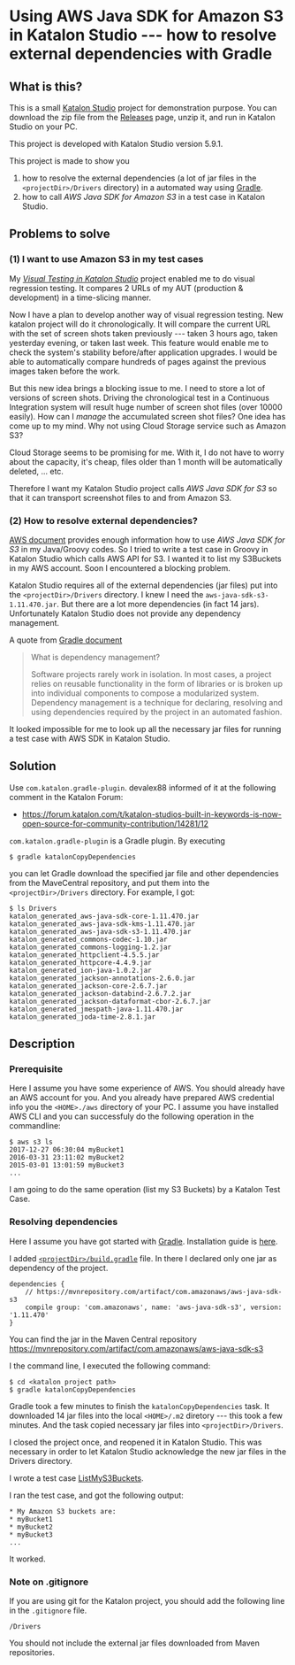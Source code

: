 Using AWS Java SDK for Amazon S3 in Katalon Studio --- how to resolve external dependencies with Gradle
===========

## What is this?

This is a small [Katalon Studio](https://www.katalon.com/) project for demonstration purpose.
You can download the zip file from the [Releases](https://github.com/kazurayam/UsingAwsSdkInKatalonStudio/releases) page, unzip it, and run in Katalon Studio on your PC.

This project is developed with Katalon Studio version 5.9.1.

This project is made to show you
1. how to resolve the external dependencies (a lot of jar files in the `<projectDir>/Drivers` directory) in a automated way using [Gradle](https://docs.gradle.org/current/userguide/introduction_dependency_management.html).
2. how to call *AWS Java SDK for Amazon S3* in a test case in Katalon Studio.

## Problems to solve

### (1) I want to use Amazon S3 in my test cases

My [*Visual Testing in Katalon Studio*](https://forum.katalon.com/t/visual-testing-in-katalon-studio/13361) project enabled me to do visual regression testing. It compares 2 URLs of my AUT (production & development) in a time-slicing manner.

Now I have a plan to develop another way of visual regression testing. New katalon project will do it chronologically. It will compare the current URL with the set of screen shots taken previously --- taken 3 hours ago, taken yesterday evening, or taken last week. This feature would enable me to check the system's stability before/after application upgrades. I would be able to automatically compare hundreds of pages against the previous images taken before the work.

But this new idea brings a blocking issue to me. I need to store a lot of versions of screen shots. Driving the chronological test in a Continuous Integration system will result huge number of screen shot files (over 10000 easily). How can I *manage* the accumulated screen shot files? One idea has come up to my mind. Why not using Cloud Storage service such as Amazon S3?

Cloud Storage seems to be promising for me. With it, I do not have to worry about the capacity, it's cheap, files older than 1 month will be automatically deleted, ... etc.

Therefore I want my Katalon Studio project calls *AWS Java SDK for S3* so that it can transport screenshot files to and from Amazon S3.

### (2) How to resolve external dependencies?

[AWS document](https://docs.aws.amazon.com/sdk-for-java/v1/developer-guide/examples-s3.html) provides enough information how to use *AWS Java SDK for S3* in my Java/Groovy codes. So I tried to write a test case in Groovy in Katalon Studio which calls AWS API for S3. I wanted it to list my S3Buckets in my AWS account. Soon I encountered a blocking problem.

Katalon Studio requires all of the external dependencies (jar files) put into the `<projectDir>/Drivers` directory. I knew I need the `aws-java-sdk-s3-1.11.470.jar`. But there are a lot more dependencies (in fact 14 jars). Unfortunately Katalon Studio does not provide any dependency management.

A quote from [Gradle document](https://docs.gradle.org/current/userguide/introduction_dependency_management.html)
>What is dependency management?
>
>Software projects rarely work in isolation. In most cases, a project relies on reusable functionality in the form of libraries or is broken up into individual components to compose a modularized system. Dependency management is a technique for declaring, resolving and using dependencies required by the project in an automated fashion.

It looked impossible for me to look up all the necessary jar files for running a test case with AWS SDK in Katalon Studio.

## Solution

Use `com.katalon.gradle-plugin`. devalex88 informed of it at the following comment in the Katalon Forum:
- https://forum.katalon.com/t/katalon-studios-built-in-keywords-is-now-open-source-for-community-contribution/14281/12

`com.katalon.gradle-plugin` is a Gradle plugin. By executing
```
$ gradle katalonCopyDependencies
```
you can let Gradle download the specified jar file and other dependencies from the MaveCentral repository, and put them into the `<projectDir>/Drivers` directory. For example, I got:

```
$ ls Drivers
katalon_generated_aws-java-sdk-core-1.11.470.jar
katalon_generated_aws-java-sdk-kms-1.11.470.jar
katalon_generated_aws-java-sdk-s3-1.11.470.jar
katalon_generated_commons-codec-1.10.jar
katalon_generated_commons-logging-1.2.jar
katalon_generated_httpclient-4.5.5.jar
katalon_generated_httpcore-4.4.9.jar
katalon_generated_ion-java-1.0.2.jar
katalon_generated_jackson-annotations-2.6.0.jar
katalon_generated_jackson-core-2.6.7.jar
katalon_generated_jackson-databind-2.6.7.2.jar
katalon_generated_jackson-dataformat-cbor-2.6.7.jar
katalon_generated_jmespath-java-1.11.470.jar
katalon_generated_joda-time-2.8.1.jar
```

## Description

### Prerequisite

Here I assume you have some experience of AWS. You should already have an AWS account for you. And you already have prepared AWS credential info you the `<HOME>./aws` directory of your PC. I assume you have installed AWS CLI and you can successfuly do the following operation in the commandline:
```
$ aws s3 ls
2017-12-27 06:30:04 myBucket1
2016-03-31 23:11:02 myBucket2
2015-03-01 13:01:59 myBucket3
...
```
I am going to do the same operation (list my S3 Buckets) by a Katalon Test Case.


### Resolving dependencies

Here I assume you have got started with [Gradle](https://gradle.org/guides/). Installation guide is [here](https://gradle.org/install/).

I added [`<projectDir>/build.gradle`](build.gradle) file. In there I declared only one jar as dependency of the project.
```
dependencies {
    // https://mvnrepository.com/artifact/com.amazonaws/aws-java-sdk-s3
    compile group: 'com.amazonaws', name: 'aws-java-sdk-s3', version: '1.11.470'
}
```

You can find the jar in the Maven Central repository https://mvnrepository.com/artifact/com.amazonaws/aws-java-sdk-s3

I the command line, I executed the following command:
```
$ cd <katalon project path>
$ gradle katalonCopyDependencies
```

Gradle took a few minutes to finish the `katalonCopyDependencies` task. It downloaded 14 jar files into the local `<HOME>/.m2` diretory --- this took a few minutes. And the task copied necessary jar files into `<projectDir>/Drivers`.

I closed the project once, and reopened it in Katalon Studio. This was necessary in order to let Katalon Studio acknowledge the new jar files in the Drivers directory.

I wrote a test case [ListMyS3Buckets](Scripts/ListMyS3Buckets/Script1545180936915.groovy).

I ran the test case, and got the following output:

```
* My Amazon S3 buckets are:
* myBucket1
* myBucket2
* myBucket3
...
```

It worked.

### Note on .gitignore

If you are using git for the Katalon project, you should add the following line in the `.gitignore` file.
```
/Drivers
```
You should not include the external jar files downloaded from Maven repositories.
